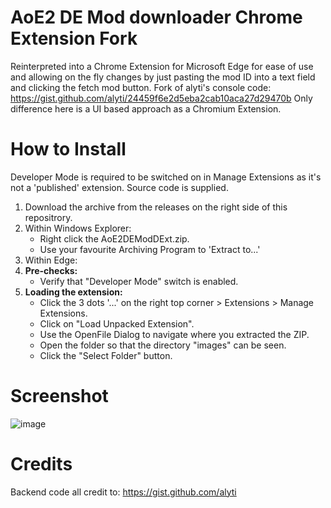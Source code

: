 # AoE2 DE Mod downloader Chrome Extension Fork

Reinterpreted into a Chrome Extension for Microsoft Edge for ease of use and allowing on the fly changes by just pasting the mod ID into a text field and clicking the fetch mod button.
Fork of alyti's console code: https://gist.github.com/alyti/24459f6e2d5eba2cab10aca27d29470b
Only difference here is a UI based approach as a Chromium Extension.

# How to Install

Developer Mode is required to be switched on in Manage Extensions as it's not a 'published' extension. Source code is supplied.

 1. Download the archive from the releases on the right side of this repositrory. 
 2. Within Windows Explorer:
	 - Right click the AoE2DEModDExt.zip.
	 - Use your favourite Archiving Program to 'Extract to...'
 3. Within Edge:
 4. **Pre-checks:**
	 - Verify that "Developer Mode" switch is enabled.
 5. **Loading the extension:**
	 - Click the 3 dots '...' on the right top corner > Extensions > Manage Extensions.
	 - Click on "Load Unpacked Extension".
	 - Use the OpenFile Dialog to navigate where you extracted the ZIP.
	 - Open the folder so that the directory "images" can be seen.
	 - Click the "Select Folder" button.

# Screenshot
![image](https://github.com/user-attachments/assets/8636c540-7826-4262-ae52-34ceaf86806c)


# Credits
Backend code all credit to: https://gist.github.com/alyti
